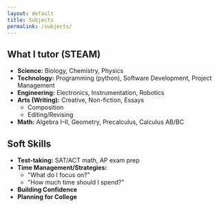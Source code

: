 ```yaml
---
layout: default
title: Subjects
permalink: /subjects/
---
```


## **What I tutor (STEAM)**
- **Science:** Biology, Chemistry, Physics
- **Technology:** Programming (python), Software Development, Project Management
- **Engineering:** Electronics, Instrumentation, Robotics
- **Arts (Writing):** Creative, Non-fiction, Essays
  * Composition
  * Editing/Revising
- **Math:** Algebra I–II, Geometry, Precalculus, Calculus AB/BC  

## **Soft Skills**
- **Test-taking:** SAT/ACT math, AP exam prep
- **Time Management/Strategies:**
  * "What do I focus on?"
  * "How much time should I spend?"
- **Building Confidence**
- **Planning for College**



